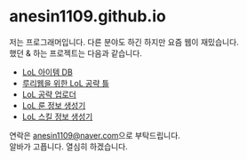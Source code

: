 # anesin1109.github.io
저는 프로그래머입니다. 다른 분야도 하긴 하지만 요즘 웹이 재밌습니다.  
했던 & 하는 프로젝트는 다음과 같습니다.  
* [LoL 아이템 DB](/item-db/)
* [루리웹을 위한 LoL 공략 틀](/ruliweb-lol-manual-template)
* [LoL 공략 업로더](/manual-uploader)
* [LoL 룬 정보 생성기](/rune-generator)
* [LoL 스킬 정보 생성기](/skill-generator)

연락은 [anesin1109@naver.com](mailto://anesin1109@naver.com)으로 부탁드립니다.  
알바가 고픕니다. 열심히 하겠습니다.